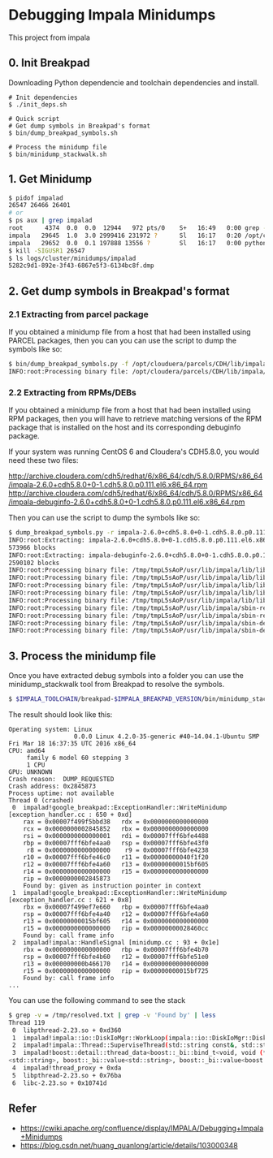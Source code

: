 # Debugging Impala Minidumps
This project from impala

## 0. Init Breakpad
Downloading Python dependencie and toolchain dependencies and install.
```
# Init dependencies
$ ./init_deps.sh

# Quick script
# Get dump symbols in Breakpad's format
$ bin/dump_breakpad_symbols.sh

# Process the minidump file
$ bin/minidump_stackwalk.sh
```

## 1. Get Minidump
```bash
$ pidof impalad
26547 26466 26401
# or
$ ps aux | grep impalad
root      4374  0.0  0.0  12944   972 pts/0    S+   16:49   0:00 grep --color=auto impalad
impala   29645  1.0  3.0 2999416 231972 ?      Sl   16:17   0:20 /opt/cloudera/parcels/CDH-5.16.2-1.cdh5.16.2.p0.8/lib/impala/sbin-retail/impalad --flagfile=/run/cloudera-scm-agent/process/55-impala-IMPALAD/impala-conf/impalad_flags
impala   29652  0.0  0.1 197888 13556 ?        Sl   16:17   0:00 python2.7 /usr/lib/cmf/agent/build/env/bin/cmf-redactor /usr/lib/cmf/service/impala/impala.sh impalad impalad_flags false
$ kill -SIGUSR1 26547
$ ls logs/cluster/minidumps/impalad
5282c9d1-892e-3f43-6867e5f3-6134bc8f.dmp
```
## 2. Get dump symbols in Breakpad's format
### 2.1 Extracting from parcel package
If you obtained a minidump file from a host that had been installed using PARCEL packages, then you can you can use the script to dump the symbols like so:
```bash
$ bin/dump_breakpad_symbols.py -f /opt/clouduera/parcels/CDH/lib/impala/sbin-retail/impalad -d /tmp/syms
INFO:root:Processing binary file: /opt/cloudera/parcels/CDH/lib/impala/sbin-retail/impalad
```
### 2.2 Extracting from RPMs/DEBs
If you obtained a minidump file from a host that had been installed using RPM packages, then you will have to retrieve matching versions of the RPM package that is installed on the host and its corresponding debuginfo package. 

If your system was running CentOS 6 and Cloudera's CDH5.8.0, you would need these two files:

http://archive.cloudera.com/cdh5/redhat/6/x86_64/cdh/5.8.0/RPMS/x86_64/impala-2.6.0+cdh5.8.0+0-1.cdh5.8.0.p0.111.el6.x86_64.rpm
http://archive.cloudera.com/cdh5/redhat/6/x86_64/cdh/5.8.0/RPMS/x86_64/impala-debuginfo-2.6.0+cdh5.8.0+0-1.cdh5.8.0.p0.111.el6.x86_64.rpm

Then you can use the script to dump the symbols like so:
```bash
$ dump_breakpad_symbols.py -r impala-2.6.0+cdh5.8.0+0-1.cdh5.8.0.p0.111.el6.x86_64.rpm -s impala-debuginfo-2.6.0+cdh5.8.0+0-1.cdh5.8.0.p0.111.el6.x86_64.rpm -d /tmp/syms
INFO:root:Extracting: impala-2.6.0+cdh5.8.0+0-1.cdh5.8.0.p0.111.el6.x86_64.rpm
573966 blocks
INFO:root:Extracting: impala-debuginfo-2.6.0+cdh5.8.0+0-1.cdh5.8.0.p0.111.el6.x86_64.rpm
2590102 blocks
INFO:root:Processing binary file: /tmp/tmpL5sAoP/usr/lib/impala/lib/libstdc++.so.6.0.20
INFO:root:Processing binary file: /tmp/tmpL5sAoP/usr/lib/impala/lib/libkudu_client.so.0.1.0
INFO:root:Processing binary file: /tmp/tmpL5sAoP/usr/lib/impala/lib/libstdc++.so.6
INFO:root:Processing binary file: /tmp/tmpL5sAoP/usr/lib/impala/lib/libkudu_client.so.0
INFO:root:Processing binary file: /tmp/tmpL5sAoP/usr/lib/impala/lib/libgcc_s.so.1
INFO:root:Processing binary file: /tmp/tmpL5sAoP/usr/lib/impala/sbin-retail/libfesupport.so
INFO:root:Processing binary file: /tmp/tmpL5sAoP/usr/lib/impala/sbin-retail/impalad
INFO:root:Processing binary file: /tmp/tmpL5sAoP/usr/lib/impala/sbin-debug/libfesupport.so
INFO:root:Processing binary file: /tmp/tmpL5sAoP/usr/lib/impala/sbin-debug/impalad
```


## 3. Process the minidump file
Once you have extracted debug symbols into a folder you can use the minidump_stackwalk tool from Breakpad to resolve the symbols.
```bash
$ $IMPALA_TOOLCHAIN/breakpad-$IMPALA_BREAKPAD_VERSION/bin/minidump_stackwalk logs/cluster/minidumps/impalad/5282c9d1-892e-3f43-6867e5f3-6134bc8f.dmp /tmp/syms > /tmp/resolved.txt
```
The result should look like this:
```
Operating system: Linux
                  0.0.0 Linux 4.2.0-35-generic #40~14.04.1-Ubuntu SMP Fri Mar 18 16:37:35 UTC 2016 x86_64
CPU: amd64
     family 6 model 60 stepping 3
     1 CPU
GPU: UNKNOWN
Crash reason:  DUMP_REQUESTED
Crash address: 0x2845873
Process uptime: not available
Thread 0 (crashed)
 0  impalad!google_breakpad::ExceptionHandler::WriteMinidump [exception_handler.cc : 650 + 0xd]
    rax = 0x00007f499f5bbd38   rdx = 0x0000000000000000
    rcx = 0x0000000002845852   rbx = 0x0000000000000000
    rsi = 0x0000000000000001   rdi = 0x00007fff6bfe4488
    rbp = 0x00007fff6bfe4aa0   rsp = 0x00007fff6bfe43f0
     r8 = 0x0000000000000000    r9 = 0x00007fff6bfe4238
    r10 = 0x00007fff6bfe46c0   r11 = 0x00000000040f1f20
    r12 = 0x00007fff6bfe4a60   r13 = 0x00000000015bf605
    r14 = 0x0000000000000000   r15 = 0x0000000000000000
    rip = 0x0000000002845873
    Found by: given as instruction pointer in context
 1  impalad!google_breakpad::ExceptionHandler::WriteMinidump [exception_handler.cc : 621 + 0x8]
    rbx = 0x00007f499ef7e660   rbp = 0x00007fff6bfe4aa0
    rsp = 0x00007fff6bfe4a40   r12 = 0x00007fff6bfe4a60
    r13 = 0x00000000015bf605   r14 = 0x0000000000000000
    r15 = 0x0000000000000000   rip = 0x00000000028460cc
    Found by: call frame info
 2  impalad!impala::HandleSignal [minidump.cc : 93 + 0x1e]
    rbx = 0x0000000000000000   rbp = 0x00007fff6bfe4b70
    rsp = 0x00007fff6bfe4b60   r12 = 0x00007fff6bfe51e0
    r13 = 0x000000000b466170   r14 = 0x0000000000000000
    r15 = 0x0000000000000000   rip = 0x00000000015bf725
    Found by: call frame info
...
```

You can use the following command to see the stack
``` bash
$ grep -v = /tmp/resolved.txt | grep -v 'Found by' | less
Thread 119
 0  libpthread-2.23.so + 0xd360
 1  impalad!impala::io::DiskIoMgr::WorkLoop(impala::io::DiskIoMgr::DiskQueue*) [disk-io-mgr.cc : 977 + 0x5]
 2  impalad!impala::Thread::SuperviseThread(std::string const&, std::string const&, boost::function<void ()>, impala::ThreadDebugInfo const*, impala::Promise<long>*) [function_template.hpp : 767 + 0x7]
 3  impalad!boost::detail::thread_data<boost::_bi::bind_t<void, void (*)(std::string const&, std::string const&, boost::function<void ()>, impala::ThreadDebugInfo const*, impala::Promise<long>*), boost::_bi::list5<boost::_bi::value
<std::string>, boost::_bi::value<std::string>, boost::_bi::value<boost::function<void ()> >, boost::_bi::value<impala::ThreadDebugInfo*>, boost::_bi::value<impala::Promise<long>*> > > >::run() [bind.hpp : 525 + 0x6]
 4  impalad!thread_proxy + 0xda
 5  libpthread-2.23.so + 0x76ba
 6  libc-2.23.so + 0x10741d
```

## Refer
+ https://cwiki.apache.org/confluence/display/IMPALA/Debugging+Impala+Minidumps
+ https://blog.csdn.net/huang_quanlong/article/details/103000348